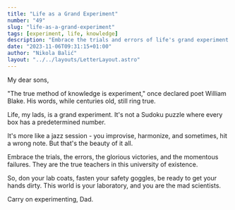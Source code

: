 ```yaml
---
title: "Life as a Grand Experiment"
number: "49"
slug: "life-as-a-grand-experiment"
tags: [experiment, life, knowledge]
description: "Embrace the trials and errors of life's grand experiment. Don your lab coats and be the mad scientists in this university of existence."
date: "2023-11-06T09:31:15+01:00"
author: "Nikola Balić"
layout: "../../layouts/LetterLayout.astro"
---
```

My dear sons,

"The true method of knowledge is experiment," once declared poet William Blake. His words, while centuries old, still ring true.

Life, my lads, is a grand experiment. It's not a Sudoku puzzle where every box has a predetermined number.

It's more like a jazz session - you improvise, harmonize, and sometimes, hit a wrong note. But that's the beauty of it all. 

Embrace the trials, the errors, the glorious victories, and the momentous failures. They are the true teachers in this university of existence.

So, don your lab coats, fasten your safety goggles, be ready to get your hands dirty. This world is your laboratory, and you are the mad scientists.

Carry on experimenting,
Dad.